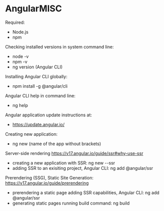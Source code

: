 # AngularMISC

Required:
- Node.js
- npm

Checking installed versions in system command line:
- node -v
- npm -v
- ng version (Angular CLI)

Installing Angular CLI globally:
- npm install -g @angular/cli

Angular CLI help in command line:
- ng help

Angular application update instructions at:
- https://update.angular.io/

Creating new application:
- ng new (name of the app without brackets)

Server-side rendering https://v17.angular.io/guide/ssr#why-use-ssr
- creating a new application with SSR: ng new --ssr
- adding SSR to an exisiting project, Angular CLI: ng add @angular/ssr

Prerendering (SSG), Static Site Generation: https://v17.angular.io/guide/prerendering
- prerendering a static page adding SSR capabilities, Angular CLI: ng add @angular/ssr
- generating static pages running build command: ng build